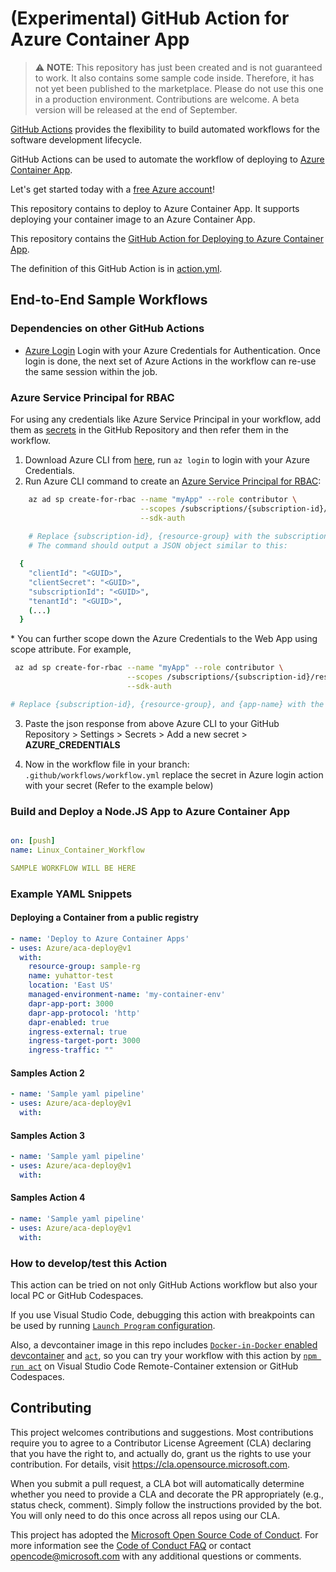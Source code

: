 # (Experimental) GitHub Action for Azure Container App

> :warning: **NOTE**: This repository has just been created and is not guaranteed to work. It also contains some sample code inside. Therefore, it has not yet been published to the marketplace. Please do not use this one in a production environment. Contributions are welcome. A beta version will be released at the end of September.

[GitHub Actions](https://help.github.com/en/articles/about-github-actions) provides the flexibility to build automated workflows for the software development lifecycle.

GitHub Actions can be used to automate the workflow of deploying to [Azure Container App](https://azure.microsoft.com/en-us/services/container-apps/).

Let's get started today with a [free Azure account](https://azure.com/free/open-source)!

This repository contains to deploy to Azure Container App. It supports deploying your container image to an Azure Container App.

This repository contains the [GitHub Action for Deploying to Azure Container App](./action.yml).

The definition of this GitHub Action is in [action.yml](./action.yml).

## End-to-End Sample Workflows

### Dependencies on other GitHub Actions

* [Azure Login](https://github.com/Azure/login) Login with your Azure Credentials for Authentication. Once login is done, the next set of Azure Actions in the workflow can re-use the same session within the job.

### Azure Service Principal for RBAC

For using any credentials like Azure Service Principal in your workflow, add them as [secrets](https://help.github.com/en/articles/virtual-enivronments-for-github-actions#creating-and-using-secrets-encrypted-variables) in the GitHub Repository and then refer them in the workflow.

1. Download Azure CLI from [here](https://docs.microsoft.com/en-us/cli/azure/install-azure-cli?view=azure-cli-latest), run `az login` to login with your Azure Credentials.
2. Run Azure CLI command to create an [Azure Service Principal for RBAC](https://docs.microsoft.com/en-us/azure/role-based-access-control/overview):

  ```bash
      az ad sp create-for-rbac --name "myApp" --role contributor \
                               --scopes /subscriptions/{subscription-id}/resourceGroups/{resource-group} \
                               --sdk-auth
      
      # Replace {subscription-id}, {resource-group} with the subscription, resource group details of the WebApp
      # The command should output a JSON object similar to this:
  
    {
      "clientId": "<GUID>",
      "clientSecret": "<GUID>",
      "subscriptionId": "<GUID>",
      "tenantId": "<GUID>",
      (...)
    }
  ```

  \* You can further scope down the Azure Credentials to the Web App using scope attribute. For example,

  ```bash
   az ad sp create-for-rbac --name "myApp" --role contributor \
                            --scopes /subscriptions/{subscription-id}/resourceGroups/{resource-group}/providers/Microsoft.Web/sites/{app-name} \
                            --sdk-auth

  # Replace {subscription-id}, {resource-group}, and {app-name} with the names of your subscription, resource group, and Azure Web App.
  ```

3. Paste the json response from above Azure CLI to your GitHub Repository > Settings > Secrets > Add a new secret > **AZURE_CREDENTIALS**

1. Now in the workflow file in your branch: `.github/workflows/workflow.yml` replace the secret in Azure login action with your secret (Refer to the example below)

### Build and Deploy a Node.JS App to Azure Container App

```yaml

on: [push]
name: Linux_Container_Workflow

SAMPLE WORKFLOW WILL BE HERE

```

### Example YAML Snippets

#### Deploying a Container from a public registry

```yaml
- name: 'Deploy to Azure Container Apps'
- uses: Azure/aca-deploy@v1
  with:
    resource-group: sample-rg
    name: yuhattor-test
    location: 'East US'
    managed-environment-name: 'my-container-env'
    dapr-app-port: 3000
    dapr-app-protocol: 'http'
    dapr-enabled: true
    ingress-external: true
    ingress-target-port: 3000
    ingress-traffic: ""

```

#### Samples Action 2

```yaml
- name: 'Sample yaml pipeline'
- uses: Azure/aca-deploy@v1
  with:

```

#### Samples Action 3

```yaml
- name: 'Sample yaml pipeline'
- uses: Azure/aca-deploy@v1
  with:

```

#### Samples Action 4

```yaml
- name: 'Sample yaml pipeline'
- uses: Azure/aca-deploy@v1
  with:

```

### How to develop/test this Action 
This action can be tried on not only GitHub Actions workflow but also your local PC or GitHub Codespaces.

If you use Visual Studio Code, debugging this action with breakpoints can be used by running [`Launch Program` configuration](./.vscode/launch.json#10).

Also, a devcontainer image in this repo includes [`Docker-in-Docker` enabled devcontainer](https://github.com/microsoft/vscode-dev-containers/blob/main/script-library/docs/docker-in-docker.md) and [`act`](https://github.com/nektos/act), so you can try your workflow with this action by [`npm run act`](./package.json#L8) on Visual Studio Code Remote-Container extension or GitHub Codespaces.  

## Contributing

This project welcomes contributions and suggestions.  Most contributions require you to agree to a
Contributor License Agreement (CLA) declaring that you have the right to, and actually do, grant us
the rights to use your contribution. For details, visit https://cla.opensource.microsoft.com.

When you submit a pull request, a CLA bot will automatically determine whether you need to provide
a CLA and decorate the PR appropriately (e.g., status check, comment). Simply follow the instructions
provided by the bot. You will only need to do this once across all repos using our CLA.

This project has adopted the [Microsoft Open Source Code of Conduct](https://opensource.microsoft.com/codeofconduct/).
For more information see the [Code of Conduct FAQ](https://opensource.microsoft.com/codeofconduct/faq/) or
contact [opencode@microsoft.com](mailto:opencode@microsoft.com) with any additional questions or comments.


